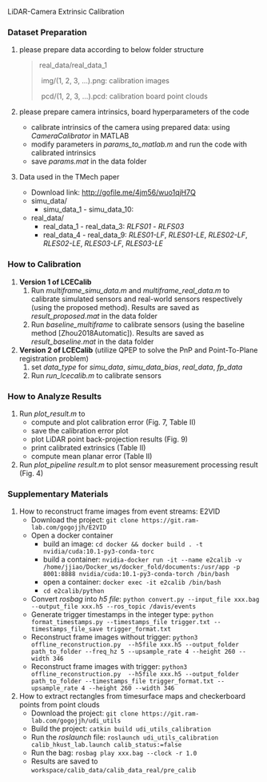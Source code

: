 LiDAR-Camera Extrinsic Calibration

### Dataset Preparation

1. please prepare data according to below folder structure

   > real_data/real_data_1
   >
   > ​	img/(1, 2, 3, ...).png: calibration images
   >
   > ​	pcd/(1, 2, 3, ...).pcd: calibration board point clouds 
   >
   
2. please prepare camera intrinsics, board hyperparameters of the code

   * calibrate intrinsics of the camera using prepared data: using *CameraCalibrator* in MATLAB
   * modify parameters in *params_to_matlab.m* and run the code with calibrated intrinsics
   * save *params.mat* in the data folder

3. Data used in the TMech paper

   * Download link: http://gofile.me/4jm56/wuo1qjH7Q
   * simu_data/
     * simu_data_1 - simu_data_10: 
   * real_data/
     * real_data_1 - real_data_3: *RLFS01* - *RLFS03*
     * real_data_4 - real_data_9: *RLES01-LF*, *RLES01-LE*, *RLES02-LF*, *RLES02-LE*, *RLES03-LF*, *RLES03-LE*

### How to Calibration

1. **Version 1 of LCECalib**
   1. Run *multiframe_simu_data.m* and *multiframe_real_data.m* to calibrate simulated sensors and real-world sensors respectively (using the proposed method). Results are saved as *result_proposed.mat* in the data folder
   2. Run *baseline_multiframe* to calibrate sensors (using the baseline method [Zhou2018Automatic]). Results are saved as *result_baseline.mat* in the data folder
2. **Version 2 of LCECalib** (utilize QPEP to solve the PnP and Point-To-Plane registration problem)
   1. set *data_type* for *simu_data*, *simu_data_bias*, *real_data*, *fp_data*
   2. Run *run_lcecalib.m* to calibrate sensors

### How to Analyze Results

1. Run *plot_result.m* to 
   * compute and plot calibration error (Fig. 7, Table II)
   * save the calibration error plot
   * plot LiDAR point back-projection results (Fig. 9)
   * print calibrated extrinsics (Table II)
   * compute mean planar error (Table II)
2. Run *plot_pipeline result.m* to plot sensor measurement processing result (Fig. 4)

### Supplementary Materials

1. How to reconstruct frame images from event streams: E2VID
   * Download the project: ```git clone https://git.ram-lab.com/gogojjh/E2VID```
   * Open a docker container
     * build an image: ```cd docker && docker build . -t nvidia/cuda:10.1-py3-conda-torc```
     * build a container: ```nvidia-docker run -it --name e2calib -v /home/jjiao/Docker_ws/docker_fold/documents:/usr/app -p 8001:8888 nvidia/cuda:10.1-py3-conda-torch /bin/bash```
     * open a container: ```docker exec -it e2calib /bin/bash```
     * ```cd e2calib/python```
   * Convert *rosbag* into *h5 file*: ```python convert.py --input_file xxx.bag --output_file xxx.h5 --ros_topic /davis/events```
   * Generate trigger timestamps in the integer type: ```python format_timestamps.py --timestamps_file trigger.txt --timestamps_file_save trigger_format.txt```
   * Reconstruct frame images without trigger: ```python3 offline_reconstruction.py  --h5file xxx.h5 --output_folder path_to_folder --freq_hz 5 --upsample_rate 4 --height 260 --width 346```
   * Reconstruct frame images with trigger: ```python3 offline_reconstruction.py  --h5file xxx.h5 --output_folder path_to_folder --timestamps_file trigger_format.txt --upsample_rate 4 --height 260 --width 346```
2. How to extract rectangles from timesurface maps and checkerboard points from point clouds
   * Download the project: ```git clone https://git.ram-lab.com/gogojjh/udi_utils```
   * Build the project: ```catkin build udi_utils_calibration```
   * Run the *roslaunch* file: ```roslaunch udi_utils_calibration calib_hkust_lab.launch calib_status:=false```
   * Run the bag: ```rosbag play xxx.bag --clock -r 1.0```
   * Results are saved to ```workspace/calib_data/calib_data_real/pre_calib```

